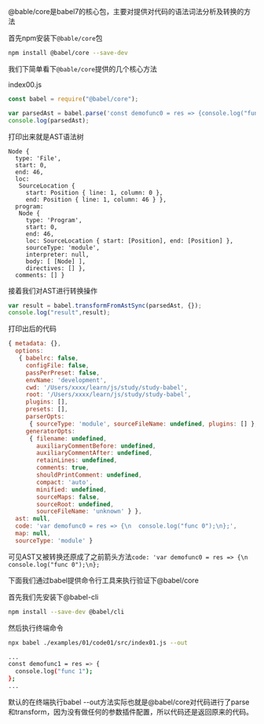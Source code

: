 

@bable/core是babel7的核心包，主要对提供对代码的语法词法分析及转换的方法

首先npm安装下`@bable/core`包
```bash
npm install @babel/core --save-dev
```

我们下简单看下`@bable/core`提供的几个核心方法

index00.js
```js
const babel = require("@babel/core");

var parsedAst = babel.parse('const demofunc0 = res => {console.log("func 0")}', {});
console.log(parsedAst);
```
打印出来就是AST语法树
```
Node {
  type: 'File',
  start: 0,
  end: 46,
  loc:
   SourceLocation {
     start: Position { line: 1, column: 0 },
     end: Position { line: 1, column: 46 } },
  program:
   Node {
     type: 'Program',
     start: 0,
     end: 46,
     loc: SourceLocation { start: [Position], end: [Position] },
     sourceType: 'module',
     interpreter: null,
     body: [ [Node] ],
     directives: [] },
  comments: [] }
```

接着我们对AST进行转换操作
```js
var result = babel.transformFromAstSync(parsedAst, {});
console.log("result",result);
```

打印出后的代码
```js
{ metadata: {},
  options:
   { babelrc: false,
     configFile: false,
     passPerPreset: false,
     envName: 'development',
     cwd: '/Users/xxxx/learn/js/study/study-babel',
     root: '/Users/xxxx/learn/js/study/study-babel',
     plugins: [],
     presets: [],
     parserOpts:
      { sourceType: 'module', sourceFileName: undefined, plugins: [] },
     generatorOpts:
      { filename: undefined,
        auxiliaryCommentBefore: undefined,
        auxiliaryCommentAfter: undefined,
        retainLines: undefined,
        comments: true,
        shouldPrintComment: undefined,
        compact: 'auto',
        minified: undefined,
        sourceMaps: false,
        sourceRoot: undefined,
        sourceFileName: 'unknown' } },
  ast: null,
  code: 'var demofunc0 = res => {\n  console.log("func 0");\n};',
  map: null,
  sourceType: 'module' }
```

可见AST又被转换还原成了之前箭头方法`code: 'var demofunc0 = res => {\n  console.log("func 0");\n};`

下面我们通过babel提供命令行工具来执行验证下@babel/core

首先我们先安装下@babel-cli
```bash
npm install --save-dev @babel/cli
```

然后执行终端命令
```bash
npx babel ./examples/01/code01/src/index01.js --out

...
const demofunc1 = res => {
  console.log("func 1");
};
...
```
默认的在终端执行babel --out方法实际也就是@babel/core对代码进行了parse和transform，因为没有做任何的参数插件配置，所以代码还是返回原来的代码。